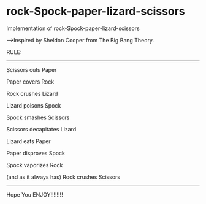 # rock-Spock-paper-lizard-scissors
Implementation of rock-Spock-paper-lizard-scissors

-->Inspired by Sheldon Cooper from The Big Bang Theory.

RULE:

--------------

Scissors cuts Paper

Paper covers Rock

Rock crushes Lizard

Lizard poisons Spock

Spock smashes Scissors

Scissors decapitates Lizard

Lizard eats Paper

Paper disproves Spock

Spock vaporizes Rock

(and as it always has) Rock crushes Scissors

----------


Hope You ENJOY!!!!!!!!
